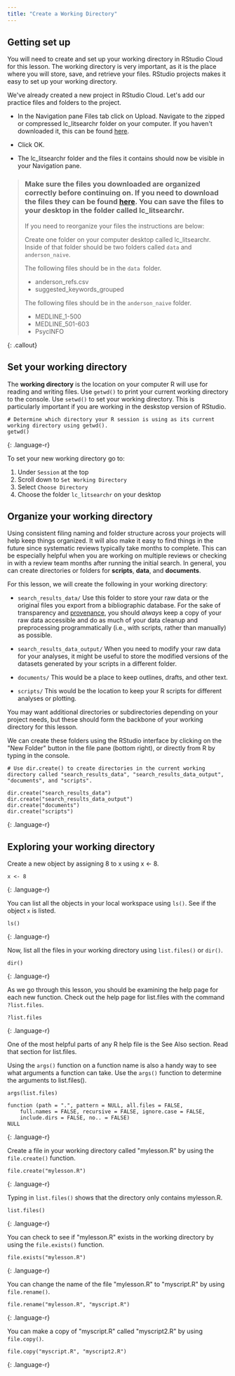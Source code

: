 ```yaml
---
title: "Create a Working Directory"
---
```


## Getting set up
You will need to create and set up your working directory in RStudio Cloud for this lesson. The working directory is very important, as it is the place where you will store, save, and retrieve your files. RStudio projects makes it easy to set up your working directory.

We've already created a new project in RStudio Cloud. Let's add our practice files and folders to the project. 

* In the Navigation pane Files tab click on Upload. Navigate to the zipped or compressed lc_litsearchr folder on your computer. If you haven't downloaded it, this can be found [here](https://cmu.box.com/s/1hseszrdcjhhktipiypvvwf90ioriq5r). 

* Click OK.

* The lc_litsearchr folder and the files it contains should now be visible in your Navigation pane. 

> ### Make sure the files you downloaded are organized correctly before continuing on. If you need to download the files they can be found [here](https://cmu.box.com/s/1hseszrdcjhhktipiypvvwf90ioriq5r). You can save the files to your desktop in the folder called lc_litsearchr.
>
> If you need to reorganize your files the instructions are below:
>
> Create one folder on your computer desktop called lc_litsearchr. Inside of that folder should be two folders called `data` and `anderson_naive`.
>  
> The following files should be in the `data `folder. 
> * anderson_refs.csv
> * suggested_keywords_grouped
>
> The following files should be in the `anderson_naive` folder.
> * MEDLINE_1-500
> * MEDLINE_501-603
> * PsycINFO
>
{: .callout}

## Set your working directory
The **working directory** is the location on your computer R will use for reading and writing files. Use `getwd()` to print your current working directory to the console. Use `setwd()` to set your working directory. This is particularly important if you are working in the deskstop version of RStudio.

~~~
# Determine which directory your R session is using as its current working directory using getwd().
getwd()
~~~
{: .language-r}

To set your new working directory go to:
1. Under `Session` at the top
2. Scroll down to `Set Working Directory`
3. Select `Choose Directory`
4. Choose the folder `lc_litsearchr` on your desktop


## Organize your working directory
Using consistent filing naming and folder structure across your projects will help keep things organized. It will also make it easy to find things in the future since systematic reviews typically take months to complete. This can be especially helpful when you are working on multiple reviews or checking in with a review team months after running the initial search. In general, you can create directories or folders for **scripts**, **data**, and **documents**. 

For this lesson, we will create the following in your working directory:

* `search_results_data/` Use this folder to store your raw data or the original files you export from a bibliographic database. For the sake of transparency and [provenance](https://en.wikipedia.org/wiki/Provenance), you should *always* keep a copy of your raw data accessible and do as much of your data cleanup and preprocessing programmatically (i.e., with scripts, rather than manually) as possible.

* `search_results_data_output/` When you need to modify your raw data for your analyses, it might be useful to store the modified versions of the datasets generated by your scripts in a different folder.

* `documents/` This would be a place to keep outlines, drafts, and other text.

* `scripts/` This would be the location to keep your R scripts for different analyses or plotting.

You may want additional directories or subdirectories depending on your project needs, but these should form the backbone of your working directory for this lesson.

We can create these folders using the RStudio interface by clicking on the "New Folder" button in the file pane (bottom right), or directly from R by typing in the console. 

~~~
# Use dir.create() to create directories in the current working directory called "search_results_data", "search_results_data_output", "documents", and "scripts".

dir.create("search_results_data")
dir.create("search_results_data_output")
dir.create("documents")
dir.create("scripts")
~~~
{: .language-r}


## Exploring your working directory

Create a new object by assigning 8 to x using x <- 8.

~~~
x <- 8
~~~
{: .language-r}

You can list all the objects in your local workspace using `ls()`. See if the object `x` is listed. 

~~~
ls()
~~~
{: .language-r}

Now, list all the files in your working directory using `list.files()` or `dir()`.

~~~
dir()
~~~
{: .language-r}

As we go through this lesson, you should be examining the help page for each new function. Check out the help page for list.files with the command `?list.files`.

~~~
?list.files
~~~
{: .language-r}

One of the most helpful parts of any R help file is the See Also section. Read that section for list.files. 

Using the `args()` function on a function name is also a handy way to see what arguments a function can take. Use the `args()` function to determine the arguments to list.files().

~~~
args(list.files)

function (path = ".", pattern = NULL, all.files = FALSE, 
    full.names = FALSE, recursive = FALSE, ignore.case = FALSE, 
    include.dirs = FALSE, no.. = FALSE) 
NULL
~~~
{: .language-r}

Create a file in your working directory called "mylesson.R" by using the `file.create()` function.

~~~
file.create("mylesson.R")
~~~
{: .language-r}

Typing in `list.files()` shows that the directory only contains mylesson.R.

~~~
list.files()
~~~
{: .language-r}

You can check to see if "mylesson.R" exists in the working directory by using the `file.exists()` function.

~~~
file.exists("mylesson.R")
~~~
{: .language-r}

You can change the name of the file "mylesson.R" to "myscript.R" by using `file.rename()`.

~~~
file.rename("mylesson.R", "myscript.R")
~~~
{: .language-r}

You can make a copy of "myscript.R" called "myscript2.R" by using `file.copy()`.

~~~
file.copy("myscript.R", "myscript2.R")
~~~
{: .language-r}



